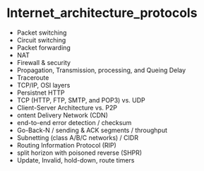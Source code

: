 # Internet_architecture_protocols

- Packet switching
- Circuit switching
- Packet forwarding
- NAT
- Firewall & security
- Propagation, Transmission, processing, and Queing Delay
- Traceroute
- TCP/IP, OSI layers
- Persistnet HTTP
- TCP (HTTP, FTP, SMTP, and POP3) vs. UDP
- Client-Server Architecture vs. P2P
- ontent Delivery Network (CDN)
- end-to-end error detection / checksum
- Go-Back-N / sending & ACK segments / throughput
- Subnetting (class A/B/C networks) / CIDR
- Routing Information Protocol (RIP)
- split horizon with poisoned reverse (SHPR)
- Update, Invalid, hold-down, route timers 
